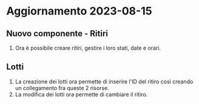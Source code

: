 # Aggiornamento 2023-08-15

## Nuovo componente - Ritiri

1. Ora è possibile creare ritiri, gestire i loro stati, date e orari.

## Lotti

1. La creazione dei lotti ora permette di inserire l'ID del ritiro così creando un collegamento fra queste 2 risorse.
2. La modifica dei lotti ora permette di cambiare il ritiro.

